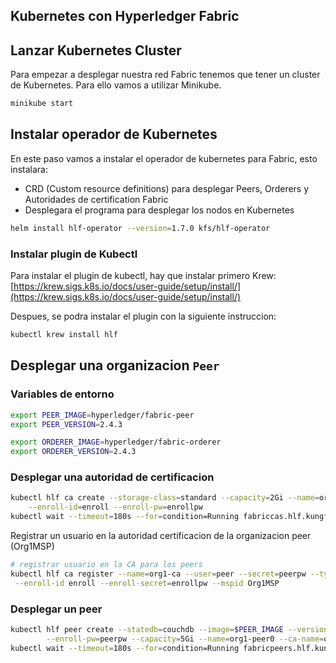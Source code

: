 ## Kubernetes con Hyperledger Fabric


## Lanzar Kubernetes Cluster

Para empezar a desplegar nuestra red Fabric tenemos que tener un cluster de Kubernetes. Para ello vamos a utilizar Minikube.

```bash
minikube start
```

## Instalar operador de Kubernetes

En este paso vamos a instalar el operador de kubernetes para Fabric, esto instalara:
- CRD (Custom resource definitions) para desplegar Peers, Orderers y Autoridades de certification Fabric
- Desplegara el programa para desplegar los nodos en Kubernetes

```bash
helm install hlf-operator --version=1.7.0 kfs/hlf-operator
```


### Instalar plugin de Kubectl

Para instalar el plugin de kubectl, hay que instalar primero Krew:
[https://krew.sigs.k8s.io/docs/user-guide/setup/install/](https://krew.sigs.k8s.io/docs/user-guide/setup/install/)


Despues, se podra instalar el plugin con la siguiente instruccion:
```bash
kubectl krew install hlf
```


## Desplegar una organizacion `Peer`

### Variables de entorno

```bash
export PEER_IMAGE=hyperledger/fabric-peer
export PEER_VERSION=2.4.3

export ORDERER_IMAGE=hyperledger/fabric-orderer
export ORDERER_VERSION=2.4.3

```


### Desplegar una autoridad de certificacion

```bash
kubectl hlf ca create --storage-class=standard --capacity=2Gi --name=org1-ca \
    --enroll-id=enroll --enroll-pw=enrollpw  
kubectl wait --timeout=180s --for=condition=Running fabriccas.hlf.kungfusoftware.es --all
```

Registrar un usuario en la autoridad certificacion de la organizacion peer (Org1MSP)

```bash
# registrar usuario en la CA para los peers
kubectl hlf ca register --name=org1-ca --user=peer --secret=peerpw --type=peer \
 --enroll-id enroll --enroll-secret=enrollpw --mspid Org1MSP
```


### Desplegar un peer

```bash
kubectl hlf peer create --statedb=couchdb --image=$PEER_IMAGE --version=$PEER_VERSION --storage-class=standard --enroll-id=peer --mspid=Org1MSP \
        --enroll-pw=peerpw --capacity=5Gi --name=org1-peer0 --ca-name=org1-ca.default
kubectl wait --timeout=180s --for=condition=Running fabricpeers.hlf.kungfusoftware.es --all
```

